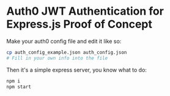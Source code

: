 # Auth0 JWT Authentication for Express.js Proof of Concept

Make your auth0 config file and edit it like so:
```bash
cp auth_config_example.json auth_config.json
# Fill in your own info into the file
```
Then it's a simple express server, you know what to do:
```bash
npm i
npm start
```
